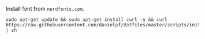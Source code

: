 
Install font from `nerdfonts.com`.
```
sudo apt-get update && sudo apt-get install curl -y && curl https://raw.githubusercontent.com/danielpf/dotfiles/master/scripts/init.sh | sh
```
